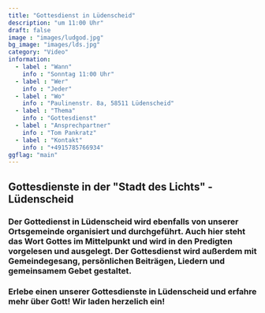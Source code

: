 ```yaml
---
title: "Gottesdienst in Lüdenscheid"
description: "um 11:00 Uhr"
draft: false
image : "images/ludgod.jpg"
bg_image: "images/lds.jpg"
category: "Video"
information:
  - label : "Wann"
    info : "Sonntag 11:00 Uhr"
  - label : "Wer"
    info : "Jeder"
  - label : "Wo"
    info : "Paulinenstr. 8a, 58511 Lüdenscheid"
  - label : "Thema"
    info : "Gottesdienst"
  - label : "Ansprechpartner"
    info : "Tom Pankratz"
  - label : "Kontakt"
    info : "+4915785766934"
ggflag: "main"
---
```


## Gottesdienste in der "Stadt des Lichts" - Lüdenscheid

### Der Gottedienst in Lüdenscheid wird ebenfalls von unserer Ortsgemeinde organisiert und durchgeführt. Auch hier steht das Wort Gottes im Mittelpunkt und wird in den Predigten vorgelesen und ausgelegt. Der Gottesdienst wird außerdem mit Gemeindegesang, persönlichen Beiträgen, Liedern und gemeinsamem Gebet gestaltet. 

### Erlebe einen unserer Gottesdienste in Lüdenscheid und erfahre mehr über Gott! Wir laden herzelich ein!


